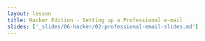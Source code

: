 ```yaml
---
layout: lesson
title: Hacker Edition - Setting up a Professional e-mail
slides: ['_slides/06-hacker/02-professional-email-slides.md']
---
```



